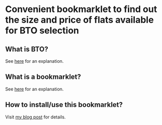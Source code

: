 # Convenient bookmarklet to find out the size and price of flats available for BTO selection

## What is BTO?
See [here](https://en.wikipedia.org/wiki/Build_to_order_(HDB)) for an explanation.

## What is a bookmarklet?
See [here](https://gist.github.com/caseywatts/c0cec1f89ccdb8b469b1) for an explanation.

## How to install/use this bookmarklet?
Visit [my blog post](https://darensin01.github.io/2021/01/13/bto-bookmarklet) for details.
